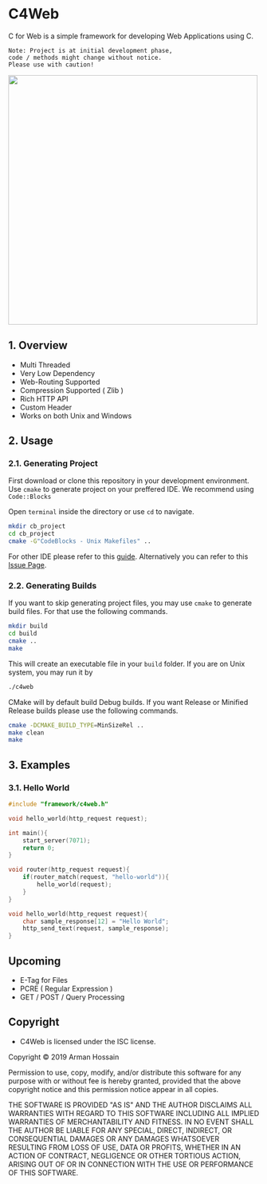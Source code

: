 # C4Web

C for Web is a simple framework for developing Web Applications using C.

```
Note: Project is at initial development phase, 
code / methods might change without notice.
Please use with caution!
```

<img src="https://i.imgur.com/vIi6GHU.png" width="500" />

## 1. Overview

* Multi Threaded
* Very Low Dependency
* Web-Routing Supported
* Compression Supported ( Zlib )
* Rich HTTP API
* Custom Header
* Works on both Unix and Windows

## 2. Usage

### 2.1. Generating Project

First download or clone this repository in your development environment.
Use `cmake` to generate project on your preffered IDE.
We recommend using `Code::Blocks`

Open `terminal` inside the directory or use `cd` to navigate.

```bash
mkdir cb_project
cd cb_project
cmake -G"CodeBlocks - Unix Makefiles" ..
```

For other IDE please refer to this [guide](https://cmake.org/cmake/help/latest/manual/cmake-generators.7.html).
Alternatively you can refer to this [Issue Page](https://github.com/district10/cmake-templates/issues/2#issue-154178247).

### 2.2. Generating Builds

If you want to skip generating project files,
you may use `cmake` to generate build files.
For that use the following commands.

```bash
mkdir build
cd build
cmake ..
make
```

This will create an executable file in your `build` folder.
If you are on Unix system, you may run it by 

```bash
./c4web
```

CMake will by default build Debug builds.
If you want Release or Minified Release builds
please use the following commands.

```bash
cmake -DCMAKE_BUILD_TYPE=MinSizeRel ..
make clean
make
```

## 3. Examples

### 3.1. Hello World

```C
#include "framework/c4web.h"

void hello_world(http_request request);

int main(){
    start_server(7071);
    return 0;
}

void router(http_request request){
    if(router_match(request, "hello-world")){
        hello_world(request);
    }
}

void hello_world(http_request request){
    char sample_response[12] = "Hello World";
    http_send_text(request, sample_response);
}
```


## Upcoming

* E-Tag for Files
* PCRE ( Regular Expression )
* GET / POST / Query Processing


## Copyright

* C4Web is licensed under the ISC license.

Copyright © 2019 Arman Hossain

Permission to use, copy, modify, and/or distribute this software for any purpose with or without fee is hereby granted, provided that the above copyright notice and this permission notice appear in all copies.

THE SOFTWARE IS PROVIDED "AS IS" AND THE AUTHOR DISCLAIMS ALL WARRANTIES WITH REGARD TO THIS SOFTWARE INCLUDING ALL IMPLIED WARRANTIES OF MERCHANTABILITY AND FITNESS. IN NO EVENT SHALL THE AUTHOR BE LIABLE FOR ANY SPECIAL, DIRECT, INDIRECT, OR CONSEQUENTIAL DAMAGES OR ANY DAMAGES WHATSOEVER RESULTING FROM LOSS OF USE, DATA OR PROFITS, WHETHER IN AN ACTION OF CONTRACT, NEGLIGENCE OR OTHER TORTIOUS ACTION, ARISING OUT OF OR IN CONNECTION WITH THE USE OR PERFORMANCE OF THIS SOFTWARE.
